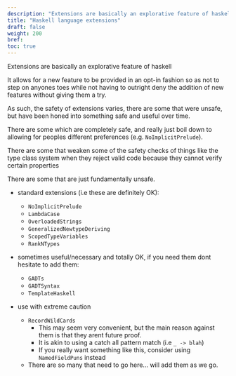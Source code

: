 ```yaml
---
description: "Extensions are basically an explorative feature of haskell. Some are safe to use and some are not"
title: "Haskell language extensions"
draft: false
weight: 200
bref:
toc: true
---
```


Extensions are basically an explorative feature of haskell

It allows for a new feature to be provided in an opt-in fashion so as not to step on anyones toes while not having to outright deny the addition of new features without giving them a try.

As such, the safety of extensions varies, there are some that were unsafe, but have been honed into something safe and useful over time.

There are some which are completely safe, and really just boil down to allowing for peoples different preferences (e.g. `NoImplicitPrelude`).

There are some that weaken some of the safety checks of things like the type class system when they reject valid code because they cannot verify certain properties

There are some that are just fundamentally unsafe.

- standard extensions (i.e these are definitely OK):
    - `NoImplicitPrelude`
    - `LambdaCase`
    - `OverloadedStrings`
    - `GeneralizedNewtypeDeriving`
    - `ScopedTypeVariables`
    - `RankNTypes`

- sometimes useful/necessary and totally OK, if you need them dont hesitate to add them:
    - `GADTs`
    - `GADTSyntax`
    - `TemplateHaskell`

- use with extreme caution
    - `RecordWildCards`
        - This may seem very convenient, but the main reason against them is that they arent future proof.
        - It is akin to using a catch all pattern match (i.e `_ -> blah`)
        - If you really want something like this, consider using `NamedFieldPuns` instead
    - There are so many that need to go here... will add them as we go.

